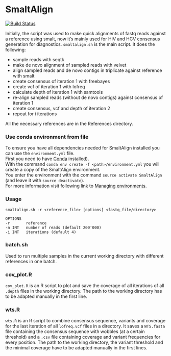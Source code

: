 # SmaltAlign

[![Build Status](https://travis-ci.org/medvir/SmaltAlign.svg?branch=master)](https://travis-ci.org/medvir/SmaltAlign)

Initially, the script was used to make quick alignments of fastq reads against a reference using smalt, now it’s mainly used for HIV and HCV consensus generation for diagnostics.
`smaltalign.sh` is the main script. It does the following:
- sample reads with seqtk
- make de novo alignment of sampled reads with velvet
- align sampled reads and de novo contigs in triplicate against reference with smalt
- create consensus of iteration 1 with freebayes
- create vcf of iteration 1 with lofreq
- calculate depth of iteration 1 with samtools
- re-align sampled reads (without de novo contigs) against consensus of iteration 1
- create consensus, vcf and depth of iteration 2
- repeat for i iterations

All the necessary references are in the References directory.

### Use conda environment from file
To ensure you have all dependencies needed for SmaltAlign installed you can use the `environment.yml` file.  
First you need to have [Conda](https://conda.io/docs/install/quick.html) installed).  
With the command `conda env create -f <path>/environment.yml` you will create a copy of the SmaltAlign environment.  
You enter the environment with the command `source activate SmaltAlign` (and leave it with `source deactivate`).  
For more information visit following link to [Managing environments](https://conda.io/docs/using/envs.html).


### Usage
	smaltalign.sh -r <reference_file> [options] <fastq_file/directory>

	OPTIONS
	-r       reference
	-n INT   number of reads (default 200'000)
	-i INT   iterations (default 4)

### batch.sh
Used to run multiple samples in the current working directory with different references in one batch.

### cov_plot.R
`cov_plot.R` is an R script to plot and save the coverage of all iterations of all `.depth` files in the working directory.
The path to the working directory has to be adapted manually in the first line.

### wts.R
`wts.R` is an R script to combine consensus sequence, variants and coverage for the last iteration of all `lofreq.vcf` files in a directory.
It saves a `WTS.fasta` file containing the consensus sequence with wobbles (at a certain threshold) and a `.csv` file  containing coverage and variant frequencies for every position.
The path to the working directory, the variant threshold and the minimal coverage have to be adapted manually in the first lines.
